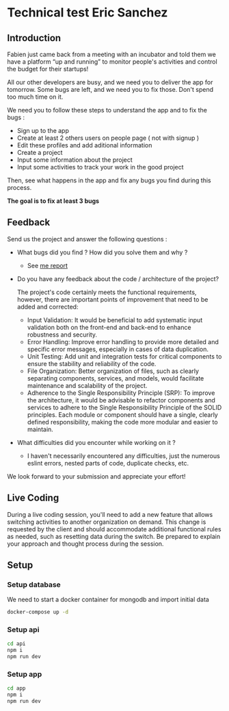 # Technical test Eric Sanchez

## Introduction

Fabien just came back from a meeting with an incubator and told them we have a platform “up and running” to monitor people's activities and control the budget for their startups!

All our other developers are busy, and we need you to deliver the app for tomorrow. Some bugs are left, and we need you to fix those. Don't spend too much time on it.

We need you to follow these steps to understand the app and to fix the bugs :

- Sign up to the app
- Create at least 2 others users on people page ( not with signup )
- Edit these profiles and add aditional information
- Create a project
- Input some information about the project
- Input some activities to track your work in the good project

Then, see what happens in the app and fix any bugs you find during this process.

**The goal is to fix at least 3 bugs**

## Feedback

Send us the project and answer the following questions :

- What bugs did you find ? How did you solve them and why ?
    - See [me report](https://github.com/Eric013/service-national-universel-test-technique/blob/main/cr_erics.md)
- Do you have any feedback about the code / architecture of the project?

  The project's code certainly meets the functional requirements, however, there are important points of improvement that need to be added and corrected:

    - Input Validation: It would be beneficial to add systematic input validation both on the front-end and back-end to enhance robustness and security.
    - Error Handling: Improve error handling to provide more detailed and specific error messages, especially in cases of data duplication.
    - Unit Testing: Add unit and integration tests for critical components to ensure the stability and reliability of the code.
    - File Organization: Better organization of files, such as clearly separating components, services, and models, would facilitate maintenance and scalability of the project.
    - Adherence to the Single Responsibility Principle (SRP): To improve the architecture, it would be advisable to refactor components and services to adhere to the Single Responsibility Principle of the SOLID principles. Each module or component should have a single, clearly defined responsibility, making the code more modular and easier to maintain.

- What difficulties did you encounter while working on it ?
  - I haven't necessarily encountered any difficulties, just the numerous eslint errors, nested parts of code, duplicate checks, etc.

We look forward to your submission and appreciate your effort!

## Live Coding

During a live coding session, you'll need to add a new feature that allows switching activities to another organization on demand. This change is requested by the client and should accommodate additional functional rules as needed, such as resetting data during the switch. Be prepared to explain your approach and thought process during the session.

## Setup

### Setup database

We need to start a docker container for mongodb and import initial data

```bash
docker-compose up -d
```

### Setup api

```bash
cd api
npm i
npm run dev
```

### Setup app

```bash
cd app
npm i
npm run dev
```
